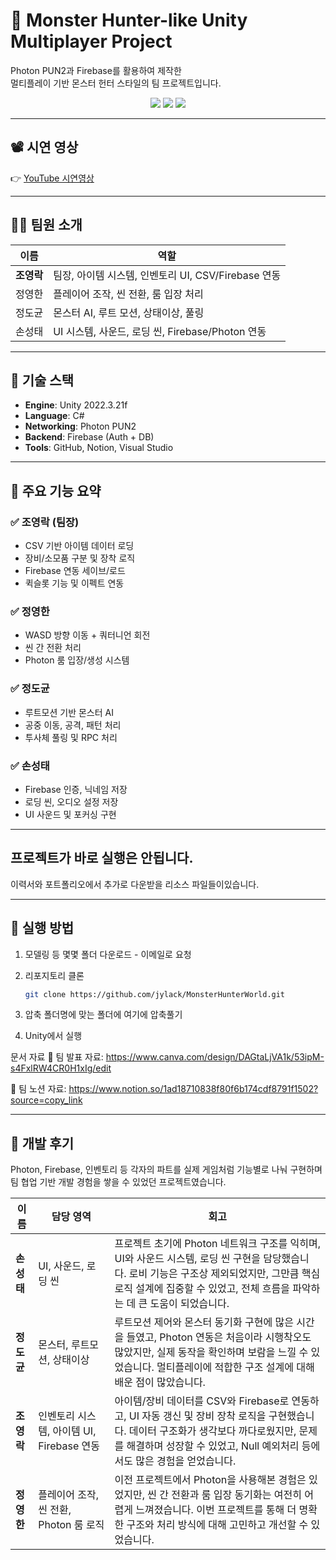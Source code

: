 # 🐲 Monster Hunter-like Unity Multiplayer Project

Photon PUN2과 Firebase를 활용하여 제작한  
멀티플레이 기반 몬스터 헌터 스타일의 팀 프로젝트입니다.

<p align="center">
  <img src="https://img.shields.io/badge/Unity-2022.3.21f-blue?logo=unity"/>
  <img src="https://img.shields.io/badge/Photon-PUN2-brightgreen?logo=photon"/>
  <img src="https://img.shields.io/badge/Firebase-Auth%20&%20DB-yellow?logo=firebase"/>
</p>

---

## 📽️ 시연 영상
👉 [YouTube 시연영상 ](https://youtu.be/VCp4IfyKoJc?si=AvvPspbcFZPn77_F)

---

## 🧑‍💻 팀원 소개

| 이름     | 역할 |
|----------|------|
| **조영락** | 팀장, 아이템 시스템, 인벤토리 UI, CSV/Firebase 연동 |
| 정영한    | 플레이어 조작, 씬 전환, 룸 입장 처리 |
| 정도균    | 몬스터 AI, 루트 모션, 상태이상, 풀링 |
| 손성태    | UI 시스템, 사운드, 로딩 씬, Firebase/Photon 연동 |

---

## 🔧 기술 스택

- **Engine**: Unity 2022.3.21f
- **Language**: C#
- **Networking**: Photon PUN2
- **Backend**: Firebase (Auth + DB)
- **Tools**: GitHub, Notion, Visual Studio

---

## 🧩 주요 기능 요약

### ✅ 조영락 (팀장)
- CSV 기반 아이템 데이터 로딩
- 장비/소모품 구분 및 장착 로직
- Firebase 연동 세이브/로드
- 퀵슬롯 기능 및 이펙트 연동

### ✅ 정영한
- WASD 방향 이동 + 쿼터니언 회전
- 씬 간 전환 처리
- Photon 룸 입장/생성 시스템

### ✅ 정도균
- 루트모션 기반 몬스터 AI
- 공중 이동, 공격, 패턴 처리
- 투사체 풀링 및 RPC 처리

### ✅ 손성태
- Firebase 인증, 닉네임 저장
- 로딩 씬, 오디오 설정 저장
- UI 사운드 및 포커싱 구현

---
## 프로젝트가 바로 실행은 안됩니다.
이력서와 포트폴리오에서 추가로 다운받을 리소스 파일들이있습니다.

--- 

## 🚀 실행 방법

1. 모델링 등 몇몇 폴더 다운로드 - 이메일로 요청 

2. 리포지토리 클론
   ```bash
   git clone https://github.com/jylack/MonsterHunterWorld.git

3. 압축 폴더명에 맞는 폴더에 여기에 압축풀기  

4. Unity에서 실행 

문서 자료
📄 팀 발표 자료: https://www.canva.com/design/DAGtaLjVA1k/53ipM-s4FxlRW4CR0H1xIg/edit

📄 팀 노션 자료: https://www.notion.so/1ad18710838f80f6b174cdf8791f1502?source=copy_link

---

## 💬 개발 후기
Photon, Firebase, 인벤토리 등 각자의 파트를 실제 게임처럼 기능별로 나눠 구현하며
팀 협업 기반 개발 경험을 쌓을 수 있었던 프로젝트였습니다.

| 이름     | 담당 영역 | 회고 |
|----------|-----------|------|
| **손성태** | UI, 사운드, 로딩 씬 | 프로젝트 초기에 Photon 네트워크 구조를 익히며, UI와 사운드 시스템, 로딩 씬 구현을 담당했습니다. 로비 기능은 구조상 제외되었지만, 그만큼 핵심 로직 설계에 집중할 수 있었고, 전체 흐름을 파악하는 데 큰 도움이 되었습니다. |
| **정도균** | 몬스터, 루트모션, 상태이상 | 루트모션 제어와 몬스터 동기화 구현에 많은 시간을 들였고, Photon 연동은 처음이라 시행착오도 많았지만, 실제 동작을 확인하며 보람을 느낄 수 있었습니다. 멀티플레이에 적합한 구조 설계에 대해 배운 점이 많았습니다. |
| **조영락** | 인벤토리 시스템, 아이템 UI, Firebase 연동 | 아이템/장비 데이터를 CSV와 Firebase로 연동하고, UI 자동 갱신 및 장비 장착 로직을 구현했습니다. 데이터 구조화가 생각보다 까다로웠지만, 문제를 해결하며 성장할 수 있었고, Null 예외처리 등에서도 많은 경험을 얻었습니다. |
| **정영한** | 플레이어 조작, 씬 전환, Photon 룸 로직 | 이전 프로젝트에서 Photon을 사용해본 경험은 있었지만, 씬 간 전환과 룸 입장 동기화는 여전히 어렵게 느껴졌습니다. 이번 프로젝트를 통해 더 명확한 구조와 처리 방식에 대해 고민하고 개선할 수 있었습니다. |

